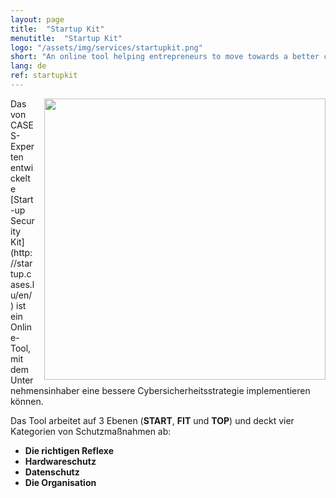 ```yaml
---
layout: page
title:  "Startup Kit"
menutitle:  "Startup Kit"
logo: "/assets/img/services/startupkit.png"
short: "An online tool helping entrepreneurs to move towards a better cybersecurity strategy."
lang: de
ref: startupkit
---
```


<img class="img-border" src="{{ 'assets/img/services/startupkit.jpg' | relative_url }}" style="float:right; width:450px; margin-left: 15px;" />
Das von CASES-Experten entwickelte [Start-up Security Kit] (http://startup.cases.lu/en/) ist ein Online-Tool, mit dem Unternehmensinhaber eine bessere Cybersicherheitsstrategie implementieren können.

Das Tool arbeitet auf 3 Ebenen (**START**, **FIT** und **TOP**) und deckt vier Kategorien von Schutzmaßnahmen ab:

* **Die richtigen Reflexe**
* **Hardwareschutz**
* **Datenschutz**
* **Die Organisation**
